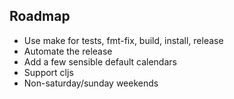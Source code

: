 ## Roadmap

* Use make for tests, fmt-fix, build, install, release
* Automate the release
* Add a few sensible default calendars
* Support cljs
* Non-saturday/sunday weekends
